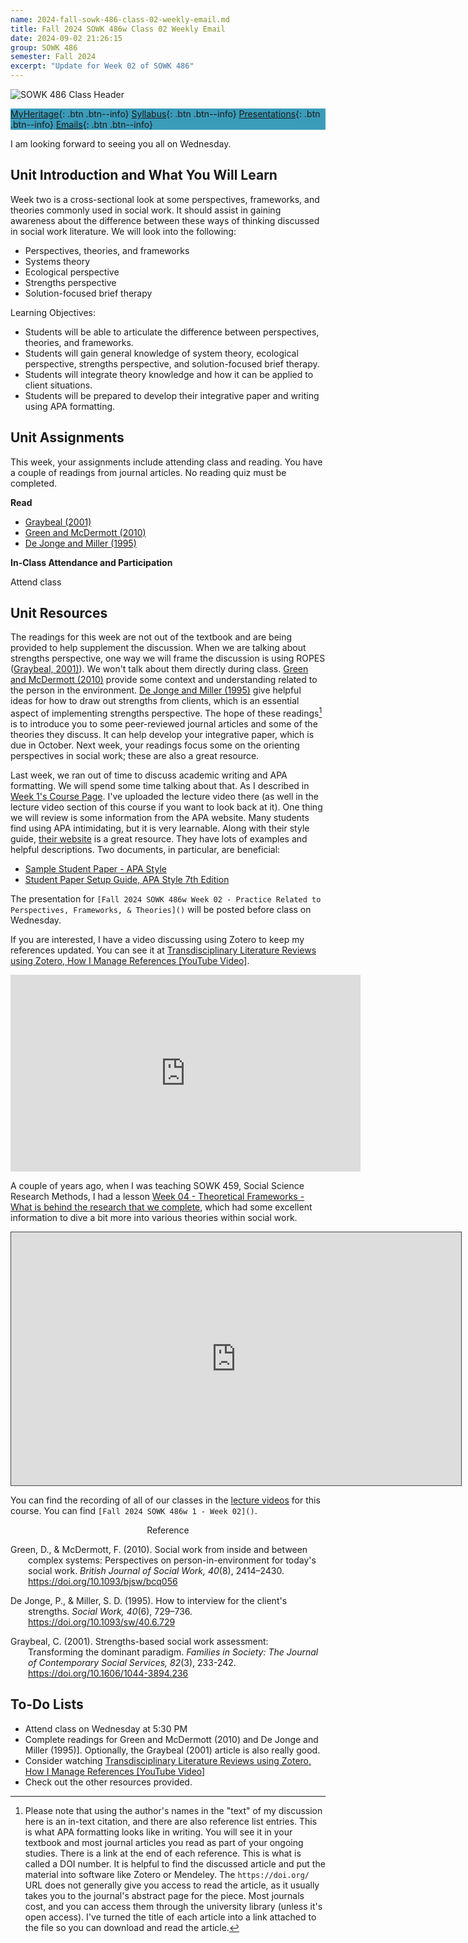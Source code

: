 ```yaml
---
name: 2024-fall-sowk-486-class-02-weekly-email.md
title: Fall 2024 SOWK 486w Class 02 Weekly Email
date: 2024-09-02 21:26:15
group: SOWK 486
semester: Fall 2024
excerpt: "Update for Week 02 of SOWK 486"
---
```


![SOWK 486 Class Header](https://jacobrcampbell.com/assets/media/2020-fall-sowk-486-class-header.png)

<div style="background-color: #3b9cba; width: 100%;" markdown="1">

[MyHeritage](https://myheritage.heritage.edu/ICS/Academics/SOWK/SOWK_486W/2425_FA-SOWK_486W-1/){: .btn .btn--info}
[Syllabus](https://myheritage.heritage.edu/ICS/Academics/SOWK/SOWK_486W/2425_FA-SOWK_486W-1/Syllabus.jnz){: .btn .btn--info}
[Presentations](https://presentations.jacobrcampbell.com){: .btn .btn--info}
[Emails](https://jacobrcampbell.com/communications/){: .btn .btn--info}

</div>

I am looking forward to seeing you all on Wednesday. 

## Unit Introduction and What You Will Learn

Week two is a cross-sectional look at some perspectives, frameworks, and theories commonly used in social work. It should assist in gaining awareness about the difference between these ways of thinking discussed in social work literature. We will look into the following:

- Perspectives, theories, and frameworks
- Systems theory
- Ecological perspective
- Strengths perspective
- Solution-focused brief therapy

Learning Objectives:

- Students will be able to articulate the difference between perspectives, theories, and frameworks.
- Students will gain general knowledge of system theory, ecological perspective, strengths perspective, and solution-focused brief therapy.
- Students will integrate theory knowledge and how it can be applied to client situations.
- Students will be prepared to develop their integrative paper and writing using APA formatting.

## Unit Assignments

This week, your assignments include attending class and reading. You have a couple of readings from journal articles. No reading quiz must be completed.

**Read**

- [Graybeal (2001)](https://myheritage.heritage.edu/ICS/Portlets/ICS/Handoutportlet/viewhandler.ashx?handout_id=11ce37d2-8d00-4e9c-b456-9745b6cfaa85)
- [Green and McDermott (2010)](https://myheritage.heritage.edu/ICS/Portlets/ICS/Handoutportlet/viewhandler.ashx?handout_id=5ca73126-ffea-4231-a687-083eab8d2c6f)
- [De Jonge and Miller (1995)](https://myheritage.heritage.edu/ICS/Portlets/ICS/Handoutportlet/viewhandler.ashx?handout_id=eb81d32a-7e3e-4144-a390-5374b53fed22)


**In-Class Attendance and Participation**

Attend class


## Unit Resources

The readings for this week are not out of the textbook and are being provided to help supplement the discussion. When we are talking about strengths perspective, one way we will frame the discussion is using ROPES ([Graybeal, 2001)](https://myheritage.heritage.edu/ICS/Portlets/ICS/Handoutportlet/viewhandler.ashx?handout_id=11ce37d2-8d00-4e9c-b456-9745b6cfaa85)). We won't talk about them directly during class. [Green and McDermott (2010)](https://myheritage.heritage.edu/ICS/Portlets/ICS/Handoutportlet/viewhandler.ashx?handout_id=5ca73126-ffea-4231-a687-083eab8d2c6f) provide some context and understanding related to the person in the environment. [De Jonge and Miller (1995)](https://myheritage.heritage.edu/ICS/Portlets/ICS/Handoutportlet/viewhandler.ashx?handout_id=eb81d32a-7e3e-4144-a390-5374b53fed22) give helpful ideas for how to draw out strengths from clients, which is an essential aspect of implementing strengths perspective. The hope of these readings[^1] is to introduce you to some peer-reviewed journal articles and some of the theories they discuss. It can help develop your integrative paper, which is due in October. Next week, your readings focus some on the orienting perspectives in social work; these are also a great resource.

[^1]: Please note that using the author's names in the "text" of my discussion here is an in-text citation, and there are also reference list entries. This is what APA formatting looks like in writing. You will see it in your textbook and most journal articles you read as part of your ongoing studies. There is a link at the end of each reference. This is what is called a DOI number. It is helpful to find the discussed article and put the material into software like Zotero or Mendeley. The `https://doi.org/` URL does not generally give you access to read the article, as it usually takes you to the journal's abstract page for the piece. Most journals cost, and you can access them through the university library (unless it's open access). I've turned the title of each article into a link attached to the file so you can download and read the article.

Last week, we ran out of time to discuss academic writing and APA formatting. We will spend some time talking about that. As I described in [Week 1's Course Page](https://myheritage.heritage.edu/ICS/Academics/SOWK/SOWK_486W/2425_FA-SOWK_486W-1/W-01_826_-_91.jnz). I've uploaded the lecture video there (as well in the lecture video section of this course if you want to look back at it). One thing we will review is some information from the APA website. Many students find using APA intimidating, but it is very learnable. Along with their style guide, [their website](https://apastyle.apa.org) is a great resource. They have lots of examples and helpful descriptions. Two documents, in particular, are beneficial:

- [Sample Student Paper - APA Style](https://apastyle.apa.org/style-grammar-guidelines/paper-format/student-annotated.pdf)
- [Student Paper Setup Guide, APA Style 7th Edition](https://apastyle.apa.org/instructional-aids/student-paper-setup-guide.pdf)

The presentation for `[Fall 2024 SOWK 486w Week 02 - Practice Related to Perspectives, Frameworks, & Theories]()` will be posted before class on Wednesday.

If you are interested, I have a video discussing using Zotero to keep my references updated. You can see it at [Transdisciplinary Literature Reviews using Zotero, How I Manage References [YouTube Video]](https://jacobrcampbell.com/blog/2020/04/transdisciplinary-literature-reviews-using-zotero-how-i-manage-references-youtube-video/).

<iframe width="560" height="315" src="https://www.youtube.com/embed/Cg5iPb9u8OA" title="YouTube video player" frameborder="0" allow="accelerometer; autoplay; clipboard-write; encrypted-media; gyroscope; picture-in-picture" allowfullscreen></iframe>

A couple of years ago, when I was teaching SOWK 459, Social Science Research Methods, I had a lesson [Week 04 - Theoretical Frameworks - What is behind the research that we complete](https://presentations.jacobrcampbell.com/QvE8EJ), which had some excellent information to dive a bit more into various theories within social work.

<iframe src="https://presentations.jacobrcampbell.com/QvE8EJ/embed" height="405" width="720" style="border: 1px solid #464646;" allowfullscreen allow="autoplay"></iframe>

You can find the recording of all of our classes in the [lecture videos](https://myheritage.heritage.edu/ICS/Academics/SOWK/SOWK_486W/2425_FA-SOWK_486W-1/Lecture_Videos.jnz) for this course. You can find `[Fall 2024 SOWK 486w 1 - Week 02]()`.


<div style="text-align: center" markdown="1">
Reference
</div>
<div style="margin: 0 0 0 2em; text-indent: -2em;" markdown="1">

Green, D., & McDermott, F. (2010). Social work from inside and between complex systems: Perspectives on person-in-environment for today's social work. _British Journal of Social Work, 40_(8), 2414–2430. <https://doi.org/10.1093/bjsw/bcq056>

De Jonge, P., & Miller, S. D. (1995). How to interview for the client's strengths. _Social Work, 40_(6), 729–736. <https://doi.org/10.1093/sw/40.6.729>

Graybeal, C. (2001). Strengths-based social work assessment: Transforming the dominant paradigm. *Families in Society: The Journal of Contemporary Social Services, 82*(3), 233-242. <https://doi.org/10.1606/1044-3894.236>

</div>


## To-Do Lists

- Attend class on Wednesday at 5:30 PM
- Complete readings for Green and McDermott (2010) and De Jonge and Miller (1995)]. Optionally, the Graybeal (2001) article is also really good.
- Consider watching [Transdisciplinary Literature Reviews using Zotero, How I Manage References [YouTube Video]](https://jacobrcampbell.com/blog/2020/04/transdisciplinary-literature-reviews-using-zotero-how-i-manage-references-youtube-video/)
- Check out the other resources provided.